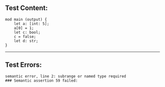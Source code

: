 
Test Content: 
-------------------------
```
mod main (output) {  
    let a: [int: 5];
    a[0] = 1;
    let c: bool;
    c = false;
    let d: str;
}
```
------------------------

Test Errors:
-------------------------
```
semantic error, line 2: subrange or named type required
### Semantic assertion 59 failed: 
```
